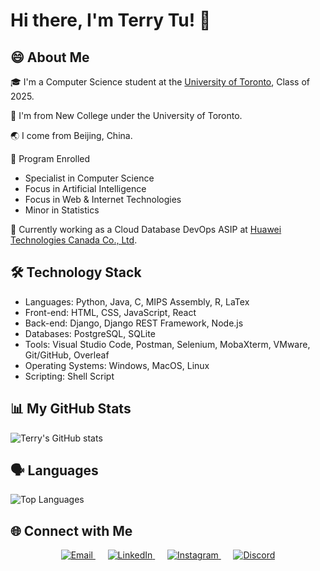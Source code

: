 <!--
**TEJMaster/TEJMaster** is a ✨ _special_ ✨ repository because its `README.md` (this file) appears on your GitHub profile.

Here are some ideas to get you started:

- 🔭 I’m currently working on ...
- 🌱 I’m currently learning ...
- 👯 I’m looking to collaborate on ...
- 🤔 I’m looking for help with ...
- 💬 Ask me about ...
- 📫 How to reach me: ...
- 😄 Pronouns: ...
- ⚡ Fun fact: ...
-->
# Hi there, I'm Terry Tu! 👋

## 😄 About Me

🎓 I'm a Computer Science student at the [University of Toronto](https://web.cs.toronto.edu/), Class of 2025.

🏫 I'm from New College under the University of Toronto.

🌏 I come from Beijing, China.

🎯 Program Enrolled 

- Specialist in Computer Science 
- Focus in Artificial Intelligence
- Focus in Web & Internet Technologies
- Minor in Statistics

🏢 Currently working as a Cloud Database DevOps ASIP at [Huawei Technologies Canada Co., Ltd](https://www.huawei.com/ca/).

## 🛠 Technology Stack

- Languages: Python, Java, C, MIPS Assembly, R, LaTex
- Front-end: HTML, CSS, JavaScript, React
- Back-end: Django, Django REST Framework, Node.js
- Databases: PostgreSQL, SQLite
- Tools: Visual Studio Code, Postman, Selenium, MobaXterm, VMware, Git/GitHub, Overleaf
- Operating Systems: Windows, MacOS, Linux
- Scripting: Shell Script


## 📊 My GitHub Stats

![Terry's GitHub stats](https://github-readme-stats.vercel.app/api?username=TEJMaster&show_icons=true&theme=radical)


## 🗣 Languages

![Top Languages](https://github-readme-stats.vercel.app/api/top-langs/?username=TEJMaster&layout=compact&theme=radical)


## 🌐 Connect with Me

<p align="center" >
  <a href="mailto:terry20021026@gmail.com" target="_blank">
    <img alt="Email" src="https://img.shields.io/badge/Email-D14836.svg?style=for-the-badge&logo=gmail&logoColor=white" />
  </a>
  &nbsp;&nbsp;&nbsp;&nbsp;
  <a href="https://www.linkedin.com/in/terry-tu-621540230/" target="_blank">
    <img alt="LinkedIn" src="https://img.shields.io/badge/LinkedIn-%230077B5.svg?style=for-the-badge&logo=linkedin&logoColor=white" />
  </a>
  &nbsp;&nbsp;&nbsp;&nbsp;
  <a href="https://www.instagram.com/terry.tu.7796/" target="_blank">
    <img alt="Instagram" src="https://img.shields.io/badge/Instagram-%23E4405F.svg?style=for-the-badge&logo=instagram&logoColor=white" />
  </a>
  &nbsp;&nbsp;&nbsp;&nbsp;
  <a href="https://discord.com/" target="_blank">
    <img alt="Discord" src="https://img.shields.io/badge/Discord-Terry%234528-%237289DA.svg?style=for-the-badge&logo=discord&logoColor=white" />
  </a>
</p>
